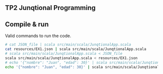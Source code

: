 ## TP2 Junqtional Programming

## Compile & run

Valid commands to run the code.

```bash
# cat JSON_file | scala src/main/scala/JunqtionalApp.scala
cat resources/EX1.json | scala src/main/scala/JunqtionalApp.scala
# scala src/main/scala/JunqtionalApp.scala < JSON_file
scala src/main/scala/JunqtionalApp.scala < resources/EX1.json
# echo '{"nombre": "Juan", "edad": 30}' | scala src/main/scala/JunqtionalApp.scala
echo '{"nombre": "Juan", "edad": 30}' | scala src/main/scala/JunqtionalApp.scala
```
